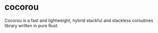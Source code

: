 # cocorou

Cocorou is a fast and lightweight, hybrid stackful and stackless coroutines library written in pure Rust.